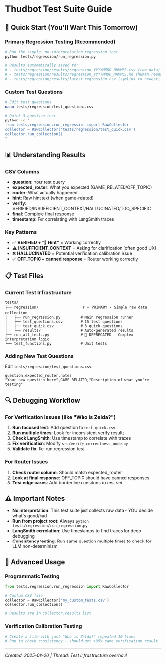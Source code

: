 # Thudbot Test Suite Guide

## 🎯 Quick Start (You'll Want This Tomorrow)

### **Primary Regression Testing (Recommended)**
```bash
# Run the simple, no-interpretation regression test
python tests/regression/run_regression.py

# Results automatically saved to:
# - tests/regression/results/regression_YYYYMMDD_HHMMSS.csv (raw data)
# - tests/regression/results/regression_YYYYMMDD_HHMMSS.md (human readable)
# - tests/regression/results/latest_regression.csv (symlink to newest)
```

### **Custom Test Questions**
```bash
# Edit test questions
nano tests/regression/test_questions.csv

# Quick 3-question test
python -c "
from tests.regression.run_regression import RawCollector
collector = RawCollector('tests/regression/test_quick.csv')
collector.run_collection()
"
```

## 📊 Understanding Results

### **CSV Columns**
- **question**: Your test query
- **expected_router**: What you expected (GAME_RELATED/OFF_TOPIC)
- **router**: What actually happened
- **hint**: Raw hint text (when game-related)
- **verify**: VERIFIED/INSUFFICIENT_CONTEXT/HALLUCINATED/TOO_SPECIFIC
- **final**: Complete final response
- **timestamp**: For correlating with LangSmith traces

### **Key Patterns**
- ✅ **VERIFIED + "🎯 Hint"** = Working correctly
- ⚠️ **INSUFFICIENT_CONTEXT** = Asking for clarification (often good UX)
- ❌ **HALLUCINATED** = Potential verification calibration issue
- ✅ **OFF_TOPIC + canned response** = Router working correctly

## 📋 Test Files

### **Current Test Infrastructure**
```
tests/
├── regression/                    # ⭐ PRIMARY - Simple raw data collection
│   ├── run_regression.py         # Main regression runner
│   ├── test_questions.csv        # 15 test questions
│   ├── test_quick.csv            # 3 quick questions
│   └── results/                  # Auto-generated results
├── run_all_tests.py              # 🚨 DEPRECATED - Complex interpretation logic
└── test_functions.py             # Unit tests
```

### **Adding New Test Questions**
Edit `tests/regression/test_questions.csv`:
```csv
question,expected_router,notes
"Your new question here",GAME_RELATED,"Description of what you're testing"
```

## 🔍 Debugging Workflow

### **For Verification Issues (like "Who is Zelda?")**
1. **Run focused test**: Add question to `test_quick.csv`
2. **Run multiple times**: Look for inconsistent verify results
3. **Check LangSmith**: Use timestamp to correlate with traces
4. **Fix verification**: Modify `src/verify_correctness_node.py`
5. **Validate fix**: Re-run regression test

### **For Router Issues**
1. **Check router column**: Should match expected_router
2. **Look at final response**: OFF_TOPIC should have canned responses
3. **Test edge cases**: Add borderline questions to test set

## ⚠️ Important Notes

- **No interpretation**: This test suite just collects raw data - YOU decide what's good/bad
- **Run from project root**: Always `python tests/regression/run_regression.py`
- **LangSmith correlation**: Use timestamps to find traces for deep debugging
- **Consistency testing**: Run same question multiple times to check for LLM non-determinism

## 🚀 Advanced Usage

### **Programmatic Testing**
```python
from tests.regression.run_regression import RawCollector

# Custom CSV file
collector = RawCollector('my_custom_tests.csv')
collector.run_collection()

# Results are in collector.results list
```

### **Verification Calibration Testing**
```bash
# Create a file with just "Who is Zelda?" repeated 10 times
# Run to check consistency - should get >95% same verification result
```

---
*Created: 2025-08-20 | Thread: Test infrastructure overhaul*
